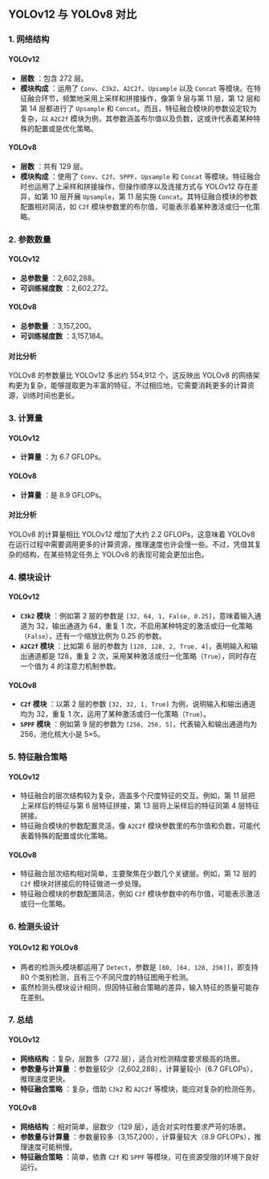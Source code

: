 ## YOLOv12 与 YOLOv8 对比

### 1. 网络结构

#### YOLOv12

  * **层数** ：包含 272 层。
  * **模块构成** ：运用了 `Conv`、`C3k2`、`A2C2f`、`Upsample` 以及 `Concat` 等模块。在特征融合环节，频繁地采用上采样和拼接操作，像第 9 层与第 11 层，第 12 层和第 14 层都进行了 `Upsample` 和 `Concat`。而且，特征融合模块的参数设定较为复杂，以 `A2C2f` 模块为例，其参数涵盖布尔值以及负数，这或许代表着某种特殊的配置或是优化策略。

#### YOLOv8

  * **层数** ：共有 129 层。
  * **模块构成** ：使用了 `Conv`、`C2f`、`SPPF`、`Upsample` 和 `Concat` 等模块。特征融合时也运用了上采样和拼接操作，但操作顺序以及连接方式与 YOLOv12 存在差异，如第 10 层开展 `Upsample`，第 11 层实施 `Concat`。其特征融合模块的参数配置相对简洁，如 `C2f` 模块参数里的布尔值，可能表示着某种激活或归一化策略。

### 2. 参数数量

#### YOLOv12

  * **总参数量** ：2,602,288。
  * **可训练梯度数** ：2,602,272。

#### YOLOv8

  * **总参数量** ：3,157,200。
  * **可训练梯度数** ：3,157,184。

#### 对比分析

YOLOv8 的参数量比 YOLOv12 多出约 554,912 个，这反映出 YOLOv8 的网络架构更为复杂，能够提取更为丰富的特征，不过相应地，它需要消耗更多的计算资源，训练时间也更长。

### 3. 计算量

#### YOLOv12

  * **计算量** ：为 6.7 GFLOPs。

#### YOLOv8

  * **计算量** ：是 8.9 GFLOPs。

#### 对比分析

YOLOv8 的计算量相比 YOLOv12 增加了大约 2.2 GFLOPs，这意味着 YOLOv8 在运行过程中需要调用更多的计算资源，推理速度也许会慢一些。不过，凭借其复杂的结构，在某些特定任务上 YOLOv8 的表现可能会更加出色。

### 4. 模块设计

#### YOLOv12

  * **`C3k2` 模块** ：例如第 2 层的参数是 `[32, 64, 1, False, 0.25]`，意味着输入通道为 32，输出通道为 64，重复 1 次，不启用某种特定的激活或归一化策略（`False`），还有一个缩放比例为 0.25 的参数。
  * **`A2C2f` 模块** ：比如第 6 层的参数为 `[128, 128, 2, True, 4]`，表明输入和输出通道都是 128，重复 2 次，采用某种激活或归一化策略（`True`），同时存在一个值为 4 的注意力机制参数。

#### YOLOv8

  * **`C2f` 模块** ：以第 2 层的参数 `[32, 32, 1, True]` 为例，说明输入和输出通道均为 32，重复 1 次，运用了某种激活或归一化策略（`True`）。
  * **`SPPF` 模块** ：例如第 9 层的参数为 `[256, 256, 5]`，代表输入和输出通道均为 256，池化核大小是 5×5。

### 5. 特征融合策略

#### YOLOv12

  * 特征融合的层次结构较为复杂，涵盖多个尺度特征的交互。例如，第 11 层把上采样后的特征与第 6 层特征拼接，第 13 层将上采样后的特征同第 4 层特征拼接。
  * 特征融合模块的参数配置灵活，像 `A2C2f` 模块参数里的布尔值和负数，可能代表着特殊的配置或优化策略。

#### YOLOv8

  * 特征融合层次结构相对简单，主要聚焦在少数几个关键层。例如，第 12 层的 `C2f` 模块对拼接后的特征做进一步处理。
  * 特征融合模块的参数配置简洁，例如 `C2f` 模块参数中的布尔值，可能表示激活或归一化策略。

### 6. 检测头设计

#### YOLOv12 和 YOLOv8

  * 两者的检测头模块都运用了 `Detect`，参数是 `[80, [64, 128, 256]]`，即支持 80 个类别检测，且有三个不同尺度的特征图用于检测。
  * 虽然检测头模块设计相同，但因特征融合策略的差异，输入特征的质量可能存在差别。

### 7. 总结

#### YOLOv12

  * **网络结构** ：复杂，层数多（272 层），适合对检测精度要求极高的场景。
  * **参数量与计算量** ：参数量较少（2,602,288），计算量较小（6.7 GFLOPs），推理速度更快。
  * **特征融合策略** ：复杂，借助 `C3k2` 和 `A2C2f` 等模块，能应对复杂的检测任务。

#### YOLOv8

  * **网络结构** ：相对简单，层数少（129 层），适合对实时性要求严苛的场景。
  * **参数量与计算量** ：参数量较多（3,157,200），计算量较大（8.9 GFLOPs），推理速度可能稍慢。
  * **特征融合策略** ：简单，依靠 `C2f` 和 `SPPF` 等模块，可在资源受限的环境下良好运行。